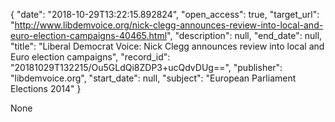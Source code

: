 {
  "date": "2018-10-29T13:22:15.892824", 
  "open_access": true, 
  "target_url": "http://www.libdemvoice.org/nick-clegg-announces-review-into-local-and-euro-election-campaigns-40465.html", 
  "description": null, 
  "end_date": null, 
  "title": "Liberal Democrat Voice: Nick Clegg announces review into local and Euro election campaigns", 
  "record_id": "20181029T132215/Ou5GLdQi8ZDP3+ucQdvDUg==", 
  "publisher": "libdemvoice.org", 
  "start_date": null, 
  "subject": "European Parliament Elections 2014"
}

None